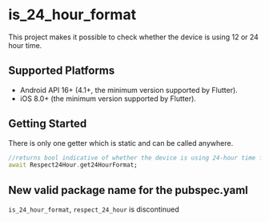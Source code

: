 # is_24_hour_format

This project makes it possible to check whether the device is using 12 or 24 hour time.

## Supported Platforms
* Android API 16+ (4.1+, the minimum version supported by Flutter).
* iOS 8.0+ (the minimum version supported by Flutter).


## Getting Started

There is only one getter which is static and can be called anywhere.

```dart
//returns bool indicative of whether the device is using 24-hour time format
await Respect24Hour.get24HourFormat;
```

## New valid package name for the pubspec.yaml
`is_24_hour_format`, `respect_24_hour` is discontinued